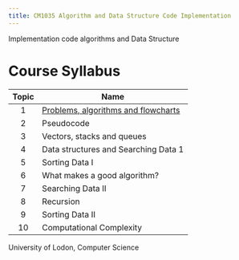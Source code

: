 ```yaml
---
title: CM1035 Algorithm and Data Structure Code Implementation
---
```


Implementation code algorithms and Data Structure

# Course Syllabus

| Topic | Name                                                |
| :---: | --------------------------------------------------- |
|   1   | [Problems, algorithms and flowcharts](./Topic0102/) |
|   2   | Pseudocode                                          |
|   3   | Vectors, stacks and queues                          |
|   4   | Data structures and Searching Data 1                |
|   5   | Sorting Data I                                      |
|   6   | What makes a good algorithm?                        |
|   7   | Searching Data II                                   |
|   8   | Recursion                                           |
|   9   | Sorting Data II                                     |
|  10   | Computational Complexity                            |

University of Lodon, Computer Science
